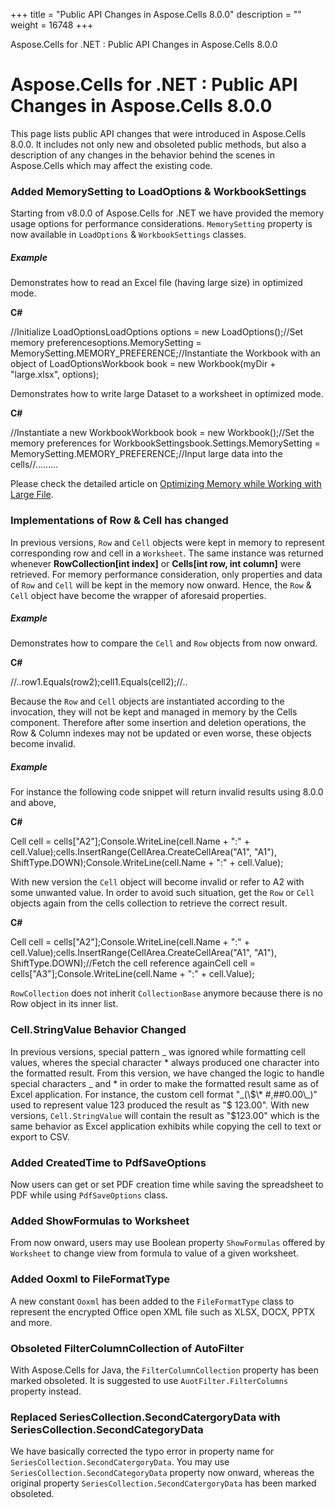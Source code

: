 +++
title = "Public API Changes in Aspose.Cells 8.0.0" 
description = "" 
weight = 16748 
+++

Aspose.Cells for .NET : Public API Changes in Aspose.Cells 8.0.0  

# Aspose.Cells for .NET : Public API Changes in Aspose.Cells 8.0.0


This page lists public API changes that were introduced in Aspose.Cells 8.0.0. It includes not only new and obsoleted public methods, but also a description of any changes in the behavior behind the scenes in Aspose.Cells which may affect the existing code.

### Added MemorySetting to LoadOptions & WorkbookSettings

Starting from v8.0.0 of Aspose.Cells for .NET we have provided the memory usage options for performance considerations. `MemorySetting` property is now available in `LoadOptions` & `WorkbookSettings` classes.

##### Example

Demonstrates how to read an Excel file (having large size) in optimized mode.

**C#**

//Initialize LoadOptionsLoadOptions options = new LoadOptions();//Set memory preferencesoptions.MemorySetting = MemorySetting.MEMORY\_PREFERENCE;//Instantiate the Workbook with an object of LoadOptionsWorkbook book = new Workbook(myDir + "large.xlsx", options);

Demonstrates how to write large Dataset to a worksheet in optimized mode.

**C#**

//Instantiate a new WorkbookWorkbook book = new Workbook();//Set the memory preferences for WorkbookSettingsbook.Settings.MemorySetting = MemorySetting.MEMORY\_PREFERENCE;//Input large data into the cells//.........

Please check the detailed article on [Optimizing Memory while Working with Large File](http://localhost:1313/cellsnet/developerguide/technicalarticles/asposecellsgeneral/managingworkbooksandworksheets/optimizing+memory+usage+while+working+with+big+files+having+large+datasets).

### Implementations of Row & Cell has changed

In previous versions, `Row` and `Cell` objects were kept in memory to represent corresponding row and cell in a `Worksheet`. The same instance was returned whenever **RowCollection\[int index\]** or **Cells\[int row, int column\]** were retrieved. For memory performance consideration, only properties and data of `Row` and `Cell` will be kept in the memory now onward. Hence, the `Row` & `Cell` object have become the wrapper of aforesaid properties.

##### Example

Demonstrates how to compare the `Cell` and `Row` objects from now onward.

**C#**

//..row1.Equals(row2);cell1.Equals(cell2);//..

Because the `Row` and `Cell` objects are instantiated according to the invocation, they will not be kept and managed in memory by the Cells component. Therefore after some insertion and deletion operations, the Row & Column indexes may not be updated or even worse, these objects become invalid.

##### Example

For instance the following code snippet will return invalid results using 8.0.0 and above,

**C#**

Cell cell = cells\["A2"\];Console.WriteLine(cell.Name + ":" + cell.Value);cells.InsertRange(CellArea.CreateCellArea("A1", "A1"), ShiftType.DOWN);Console.WriteLine(cell.Name + ":" + cell.Value);

With new version the `Cell` object will become invalid or refer to A2 with some unwanted value. In order to avoid such situation, get the `Row` or `Cell` objects again from the cells collection to retrieve the correct result.

**C#**

Cell cell = cells\["A2"\];Console.WriteLine(cell.Name + ":" + cell.Value);cells.InsertRange(CellArea.CreateCellArea("A1", "A1"), ShiftType.DOWN);//Fetch the cell reference againCell cell = cells\["A3"\];Console.WriteLine(cell.Name + ":" + cell.Value);

`RowCollection` does not inherit `CollectionBase` anymore because there is no Row object in its inner list.

### Cell.StringValue Behavior Changed

In previous versions, special pattern \_ was ignored while formatting cell values, wheres the special character \* always produced one character into the formatted result. From this version, we have changed the logic to handle special characters \_ and \* in order to make the formatted result same as of Excel application. For instance, the custom cell format "\_(\\$\* #,##0.00\_)" used to represent value 123 produced the result as "$ 123.00". With new versions, `Cell.StringValue` will contain the result as "$123.00" which is the same behavior as Excel application exhibits while copying the cell to text or export to CSV.

### Added CreatedTime to PdfSaveOptions

Now users can get or set PDF creation time while saving the spreadsheet to PDF while using `PdfSaveOptions` class.

### Added ShowFormulas to Worksheet

From now onward, users may use Boolean property `ShowFormulas` offered by `Worksheet` to change view from formula to value of a given worksheet.

### Added Ooxml to FileFormatType

A new constant `Ooxml` has been added to the `FileFormatType` class to represent the encrypted Office open XML file such as XLSX, DOCX, PPTX and more.

### Obsoleted FilterColumnCollection of AutoFilter

With Aspose.Cells for Java, the `FilterColumnCollection` property has been marked obsoleted. It is suggested to use `AuotFilter.FilterColumns` property instead.

### Replaced SeriesCollection.SecondCatergoryData with SeriesCollection.SecondCategoryData

We have basically corrected the typo error in property name for `SeriesCollection.SecondCatergoryData`. You may use `SeriesCollection.SecondCategoryData` property now onward, whereas the original property `SeriesCollection.SecondCatergoryData` has been marked obsoleted.


